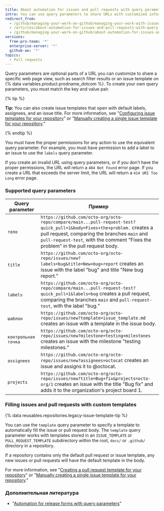 ```yaml
---
title: About automation for issues and pull requests with query parameters
intro: You can use query parameters to share URLs with customized information.
redirect_from:
  - /github/managing-your-work-on-github/managing-your-work-with-issues-and-pull-requests/about-automation-for-issues-and-pull-requests-with-query-parameters
  - /articles/about-automation-for-issues-and-pull-requests-with-query-parameters
  - /github/managing-your-work-on-github/about-automation-for-issues-and-pull-requests-with-query-parameters
versions:
  free-pro-team: '*'
  enterprise-server: '*'
  github-ae: '*'
topics:
  - Pull requests
---
```

  Query parameters are optional parts of a URL you can customize to share a specific web page view, such as search filter results or an issue template on {% data variables.product.prodname_dotcom %}. To create your own query parameters, you must match the key and value pair.

{% tip %}

**Tip:** You can also create issue templates that open with default labels, assignees, and an issue title. For more information, see "[Configuring issue templates for your repository](/articles/configuring-issue-templates-for-your-repository)" or "[Manually creating a single issue template for your repository](/articles/manually-creating-a-single-issue-template-for-your-repository)."

{% endtip %}

You must have the proper permissions for any action to use the equivalent query parameter. For example, you must have permission to add a label to an issue to use the `labels` query parameter.

If you create an invalid URL using query parameters, or if you don’t have the proper permissions, the URL will return a `404 Not Found` error page. If you create a URL that exceeds the server limit, the URL will return a `414 URI Too Long` error page.

### Supported query parameters

| Query parameter     | Пример                                                                                                                                                                                                                                                          |
| ------------------- | --------------------------------------------------------------------------------------------------------------------------------------------------------------------------------------------------------------------------------------------------------------- |
| `тело`              | `https://github.com/octo-org/octo-repo/compare/main...pull-request-test?quick_pull=1&body=Fixes+the+problem.` creates a pull request, comparing the branches `main` and `pull-request-test`, with the comment "Fixes the problem" in the pull request body. |
| `title`             | `https://github.com/octo-org/octo-repo/issues/new?labels=bug&title=New+bug+report` creates an issue with the label "bug" and title "New bug report."                                                                                                        |
| `labels`            | `https://github.com/octo-org/octo-repo/compare/main...pull-request-test?quick_pull=1&labels=bug` creates a pull request, comparing the branches `main` and `pull-request-test`, with the label "bug."                                                       |
| `шаблон`            | `https://github.com/octo-org/octo-repo/issues/new?template=issue_template.md` creates an issue with a template in the issue body.                                                                                                                               |
| `контрольная точка` | `https://github.com/octo-org/octo-repo/issues/new?milestone=testing+milestones` creates an issue with the milestone "testing milestones."                                                                                                                       |
| `assignees`         | `https://github.com/octo-org/octo-repo/issues/new?assignees=octocat` creates an issue and assigns it to @octocat.                                                                                                                                               |
| `projects`          | `https://github.com/octo-org/octo-repo/issues/new?title=Bug+fix&projects=octo-org/1` creates an issue with the title "Bug fix" and adds it to the organization's project board 1.                                                                           |

### Filling issues and pull requests with custom templates

{% data reusables.repositories.legacy-issue-template-tip %}

You can use the `template` query parameter to specify a template to automatically fill the issue or pull request body. The `template` query parameter works with templates stored in an `ISSUE_TEMPLATE` or `PULL_REQUEST_TEMPLATE` subdirectory within the root, `docs/` or `.github/` directory in a repository.

If a repository contains only the default pull request or issue template, any new issues or pull requests will have the default template in the body.

For more information, see "[Creating a pull request template for your repository](/articles/creating-a-pull-request-template-for-your-repository)" or "[Manually creating a single issue template for your repository](/articles/manually-creating-a-single-issue-template-for-your-repository)."

### Дополнительная литература

- "[Automation for release forms with query parameters](/articles/automation-for-release-forms-with-query-parameters)"
